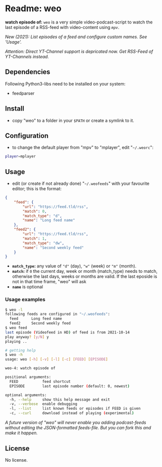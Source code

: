 # Readme: weo

**watch episode of:**
`weo` is a very simple video-podcast-script to watch the last episode of a RSS-feed with video-content using *`mpv`*.

*New (2021): List episodes of a feed and configure custom names. See 'Usage'.*

*Attention: Direct YT-Channel support is depricated now. Get RSS-Feed of YT-Channels instead.*


## Dependencies

Following Python3-libs need to be installed on your system:

- feedparser


## Install

- copy "weo" to a folder in your `$PATH` or create a symlink to it.


## Configuration

- to change the default player from "mpv" to "mplayer", edit "`~/.weorc`":

```.sh
player=mplayer
```

## Usage

- edit (or create if not already done) "`~/.weofeeds`" with your favourite editor; this is the format:

```.json
{
    "feed": {
        "url": "https://feed.tld/rss",
        "match": 0,
        "match_type": "d",
        "name": "Long feed name"
    },
    "feed2": {
        "url": "https://feed.tld/rss",
        "match": 1,
        "match_type": "dw",
        "name": "Second weekly feed"
    }
}
```

- **`match_type`:** any value of `"d"` (day), `"w"` (week) or `"m"` (month).
- **`match`:** if `0` the current day, week or month (match_type) needs to match, otherwise the last days, weeks or months are valid. If the last eposide is not in that time frame, "weo" will ask
- **`name`** is optional

### Usage examples

```.sh
$ weo -l
following feeds are configured in "~/.weofeeds":
  feed      Long feed name
  feed2     Second weekly feed
$ weo feed
last episode (Videofeed in HD) of feed is from 2021-10-14
play anyway? [y/N] y
playing ..

# getting help
$ weo -h
usage: weo [-h] [-v] [-l] [-c] [FEED] [EPISODE]

weo-4: watch episode of

positional arguments:
  FEED           feed shortcut
  EPISODE        last episode number (default: 0, newest)

optional arguments:
  -h, --help     show this help message and exit
  -v, --verbose  enable debugging
  -l, --list     list known feeds or episodes if FEED is given
  -c, --curl     download instead of playing (experimental)
```

*A future version of "weo" will never enable you adding podcast-feeds without editing the JSON-formatted feeds-file. But you can fork this and make it happen.*


## License

No license.

